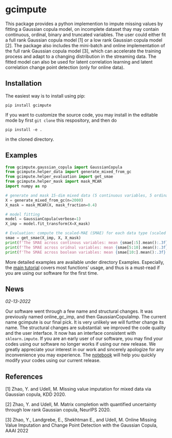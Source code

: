 # gcimpute
This package provides a python implemention to impute missing values by fitting a Gaussian copula model, on incomplete dataset thay may contain continuous, ordinal, binary and truncated variables. The user could either fit a full rank Gaussian copula model [1] or a low rank Gaussian copula model [2]. The package also includes the mini-batch and online implementation of the full rank Gaussian copula model [3], which can accelerate the training process and adapt to a changing distribution in the streaming data. The fitted model can also be used for latent correlation learning and latent correlation change point detection (only for online data).

## Installation

The easiest way is to install using pip: 

`
pip install gcimpute
` 

If you want to customize the source code, you may install in the editable mode by first `git clone` this respository, and then do

`
pip install -e .
`

in the cloned directory.


## Examples 
```python
from gcimpute.gaussian_copula import GaussianCopula
from gcimpute.helper_data import generate_mixed_from_gc
from gcimpute.helper_evaluation import get_smae
from gcimpute.helper_mask import mask_MCAR
import numpy as np

# generate and mask 15-dim mixed data (5 continuous variables, 5 ordinal variables (1-5) and 5 boolean variables) 
X = generate_mixed_from_gc(n=2000)
X_mask = mask_MCAR(X, mask_fraction=0.4)

# model fitting 
model = GaussianCopula(verbose=1)
X_imp = model.fit_transform(X=X_mask)

# Evaluation: compute the scaled-MAE (SMAE) for each data type (scaled by MAE of median imputation) 
smae = get_smae(X_imp, X, X_mask)
print(f'The SMAE across continous variables: mean {smae[:5].mean():.3f} and std {smae[:5].std():.3f}')
print(f'The SMAE across oridnal variables: mean {smae[5:10].mean():.3f} and std {smae[5:10].std():.3f}')
print(f'The SMAE across boolean variables: mean {smae[10:].mean():.3f} and std {smae[10:].std():.3f}')
```
More detailed examples are available under directory Examples. Especially, the [main tutorial](https://github.com/udellgroup/gcimpute/blob/master/Examples/Main_Tutorial.ipynb) covers most functions' usage, and thus is a must-read if you are using our software for the first time.

## News
*02-13-2022*

Our software went through a few name and structural changes. It was previously named online_gc_imp, and then GaussianCopulaImp. The current name gcimpute is our final pick. It is very unlikely we will further change its name. The structural changes are substantial: we improved the code quality and the user interface. It now has an interface consistent with `sklearn.impute`. If you are an early user of our software, you may find your codes using our software no longer works if using our new release. We greatly appreciate your interest in our work and sincerely apologize for any inconvenience you may experience. The [notebook](https://github.com/udellgroup/gcimpute/blob/master/Examples/Main_Tutorial.ipynb) will help you quickly modify your codes using our current release.

## References
[1] Zhao, Y. and Udell, M. Missing value imputation for mixed data via Gaussian copula, KDD 2020.

[2] Zhao, Y. and Udell, M. Matrix completion with quantified uncertainty through low rank Gaussian copula, NeurIPS 2020.

[3] Zhao, Y., Landgrebe, E., Shekhtman E., and Udell, M. Online Missing Value Imputation and Change Point Detection
with the Gaussian Copula, AAAI 2022
